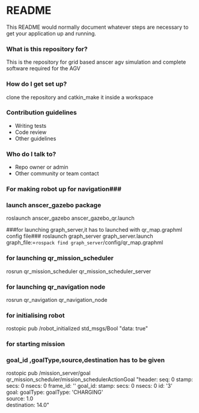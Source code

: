 # README #

This README would normally document whatever steps are necessary to get your application up and running.

### What is this repository for? ###
This is the repository for grid based anscer agv simulation and complete software required for the AGV

### How do I get set up? ###
clone the repository and catkin_make it inside a workspace


### Contribution guidelines ###

* Writing tests
* Code review
* Other guidelines

### Who do I talk to? ###

* Repo owner or admin
* Other community or team contact

### For making robot up for navigation###

### launch anscer_gazebo package ###
roslaunch anscer_gazebo anscer_gazebo_qr.launch

###for launching graph_server,it has to launched with qr_map.graphml config file###
roslaunch graph_server graph_server.launch graph_file:=`rospack find graph_server`/config/qr_map.graphml

### for launching qr_mission_scheduler ###
rosrun qr_mission_scheduler qr_mission_scheduler_server

### for launching qr_navigation node ###
rosrun qr_navigation qr_navigation_node 

### for initialising robot ###
rostopic pub /robot_initialized std_msgs/Bool "data: true"

### for starting mission ###
### goal_id ,goalType,source,destination   has to be given ###
rostopic pub /mission_server/goal qr_mission_scheduler/mission_schedulerActionGoal "header:
  seq: 0
  stamp:
    secs: 0
    nsecs: 0
  frame_id: ''
goal_id:
  stamp:
    secs: 0
    nsecs: 0
  id: '3'    
goal:
  goalType:
    goalType: 'CHARGING'   
    source: 1.0           
    destination: 14.0"     



